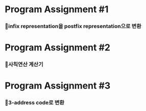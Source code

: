 # Program Assignment #1

### 📍infix representation을 postfix representation으로 변환

# Program Assignment #2

### 📍사칙연산 계산기 

# Program Assignment #3

### 📍3-address code로 변환
